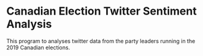 # Canadian Election Twitter Sentiment Analysis

This program to analyses twitter data from the party leaders running in the 2019 Canadian elections.